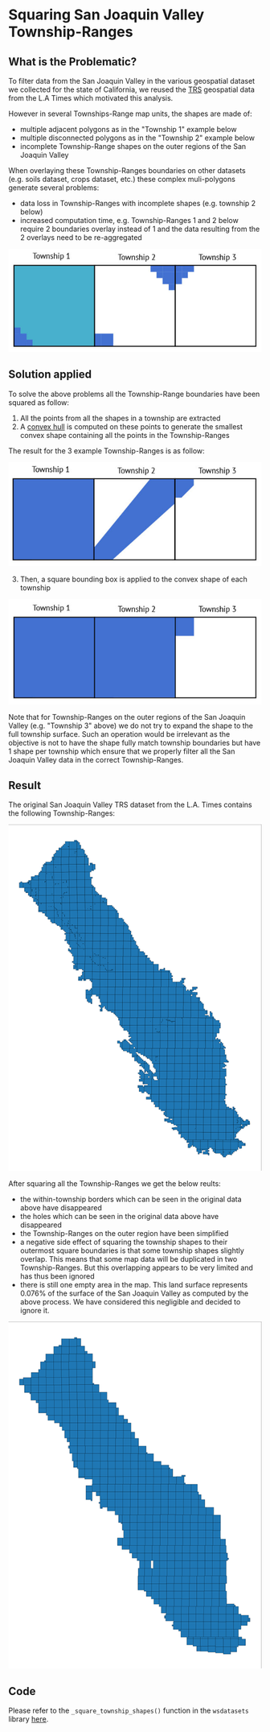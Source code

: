 # Squaring San Joaquin Valley Township-Ranges
## What is the Problematic?
To filter data from the San Joaquin Valley in the various geospatial dataset we collected for the state of California, 
we reused the [TRS](doc/etl/township_overlay.md) geospatial data from the L.A Times which motivated this analysis.

However in several Townships-Range map units, the shapes are made of:
* multiple adjacent polygons as in the "Township 1" example below
* multiple disconnected polygons as in the "Township 2" example below
* incomplete Township-Range shapes on the outer regions of the San Joaquin Valley

When overlaying these Township-Ranges boundaries on other datasets (e.g. soils dataset, crops dataset, etc.) these 
complex muli-polygons generate several problems:
* data loss in Township-Ranges with incomplete shapes (e.g. township 2 below)
* increased computation time, e.g. Township-Ranges 1 and 2 below require 2 boundaries overlay instead of 1 and the data 
resulting from the 2 overlays need to be re-aggregated

!["Example Townships shapes"](../images/original_townships.jpg)

## Solution applied
To solve the above problems all the Township-Range boundaries have been squared as follow:
1. All the points from all the shapes in a township are extracted
2. A [convex hull](https://en.wikipedia.org/wiki/Convex_hull) is computed on these points to generate the smallest
convex shape containing all the points in the Township-Ranges

The result for the 3 example Township-Ranges is as follow:

!["Townships shapes transformed by convex hull"](../images/convex_hull.jpg)

3. Then, a square bounding box is applied to the convex shape of each township

!["Final squared Township shapes"](../images/squared_townships.jpg)

Note that for Township-Ranges on the outer regions of the San Joaquin Valley (e.g. "Township 3" above) we do not try to 
expand the shape to the full township surface. Such an operation would be irrelevant as the objective is not to have 
the shape fully match township boundaries but have 1 shape per township which ensure that we properly filter all the San
Joaquin Valley data in the correct Township-Ranges.

## Result
The original San Joaquin Valley TRS dataset from the L.A. Times contains the following Township-Ranges:

!["Original Township-Range shapes"](../images/sjv_original_townships.png)

After squaring all the Township-Ranges we get the below reults:
* the within-township borders which can be seen in the original data above have disappeared
* the holes which can be seen in the original data above have disappeared
* the Township-Ranges on the outer region have been simplified
* a negative side effect of squaring the township shapes to their outermost square boundaries is that some township
shapes slightly overlap. This means that some map data will be duplicated in two Township-Ranges. But this overlapping 
appears to be very limited and has thus been ignored
* there is still one empty area in the map. This land surface represents 0.076% of the surface of the San Joaquin
Valley as computed by the above process. We have considered this negligible and decided to ignore it.

!["Final Township-Range shapes"](../images/sjv_squarred_townships.png)

## Code 
Please refer to the `_square_township_shapes()` function in the `wsdatasets` library [here](lib/wsdatasets.py). 
